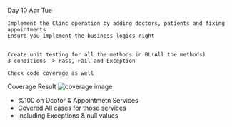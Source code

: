 ﻿Day 10 Apr Tue 
```text
Implement the Clinc operation by adding doctors, patients and fixing appointments
Ensure you implement the business logics right


Create unit testing for all the methods in BL(All the methods)
3 conditions -> Pass, Fail and Exception

Check code coverage as well

```
Coverage Result
![coverage image](img.png)

- %100 on Dcotor & Appointmetn Services
- Covered All cases for those services
- Including Exceptions & null values
